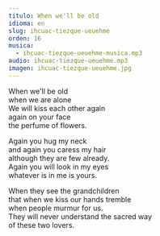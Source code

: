 ```yaml
---
titulo: When we'll be old
idioma: en
slug: ihcuac-tiezque-ueuehme
orden: 16
musica: 
  - ihcuac-tiezque-ueuehme-musica.mp3
audio: ihcuac-tiezque-ueuehme.mp3
imagen: ihcuac-tiezque-ueuehme.jpg
---
```


When we'll be old<br>
when we are alone<br>
We will kiss each other again<br>
again on your face<br>
the perfume of flowers.<br>

Again you hug my neck<br>
and again you caress my hair<br>
although they are few already.<br>
Again you will look in my eyes<br>
whatever is in me is yours.<br>

When they see the grandchildren<br>
that when we kiss our hands tremble<br>
when people murmur for us.<br>
They will never understand the sacred way<br>
of these two lovers.<br>
